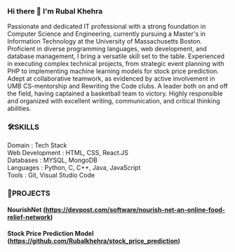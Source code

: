 ### Hi there 👋 I'm Rubal Khehra
Passionate and dedicated IT professional with a strong foundation in Computer Science and Engineering, currently pursuing a Master's in Information Technology at the University of Massachusetts Boston. Proficient in diverse programming languages, web development, and database management, I bring a versatile skill set to the table. Experienced in executing complex technical projects, from strategic event planning with PHP to implementing machine learning models for stock price prediction. Adept at collaborative teamwork, as evidenced by active involvement in UMB CS-mentorship and Rewriting the Code clubs. A leader both on and off the field, having captained a basketball team to victory. Highly responsible and organized with excellent writing, communication, and critical thinking abilities.
### 🛠️SKILLS

Domain	:                  Tech Stack  
Web Development	    :     HTML, CSS, React.JS  
Databases	       :        MYSQL, MongoDB  
Languages	       :        Python, C, C++, Java, JavaScript  
Tools	           :        Git, Visual Studio Code  

### 🔭PROJECTS
#### NourishNet (https://devpost.com/software/nourish-net-an-online-food-relief-network)
#### Stock Price Prediction Model (https://github.com/Rubalkhehra/stock_price_prediction)
<!--
**Rubalkhehra/Rubalkhehra** is a ✨ _special_ ✨ repository because its `README.md` (this file) appears on your GitHub profile.

Here are some ideas to get you started:

- 🔭 I’m currently working on ...
- 🌱 I’m currently learning ...
- 👯 I’m looking to collaborate on ...
- 🤔 I’m looking for help with ...
- 💬 Ask me about ...
- 📫 How to reach me: ...
- 😄 Pronouns: ...
- ⚡ Fun fact: ...
-->
